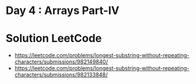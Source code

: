 # Day 4 : Arrays Part-IV

# Solution LeetCode

- https://leetcode.com/problems/longest-substring-without-repeating-characters/submissions/982149840/
- https://leetcode.com/problems/longest-substring-without-repeating-characters/submissions/982133848/
